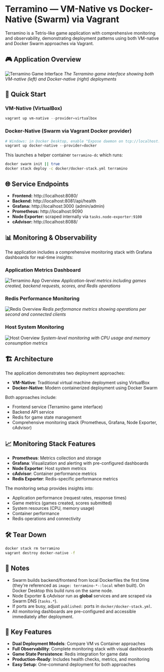 # Terramino — VM-Native vs Docker-Native (Swarm) via Vagrant

Terramino is a Tetris-like game application with comprehensive monitoring and observability, demonstrating deployment patterns using both VM-native and Docker Swarm approaches via Vagrant.

## 🎮 Application Overview

![Terramino Game Interface](../docs/images/terramino-game.png)
*The Terramino game interface showing both VM-native (left) and Docker-native (right) deployments*

## 🚀 Quick Start

### VM-Native (VirtualBox)
```powershell
vagrant up vm-native --provider=virtualbox
```

### Docker-Native (Swarm via Vagrant Docker provider)
```powershell
# Windows: in Docker Desktop, enable "Expose daemon on tcp://localhost:2375 without TLS"
vagrant up docker-native --provider=docker
```

This launches a helper container `terramino-dc` which runs:
```sh
docker swarm init || true
docker stack deploy -c docker/docker-stack.yml terramino
```

## 🌐 Service Endpoints

- **Frontend:**  http://localhost:8080/
- **Backend:**   http://localhost:8081/api/health
- **Grafana:**   http://localhost:3000 (admin/admin)
- **Prometheus:** http://localhost:9090
- **Node Exporter:** scraped internally via `tasks.node-exporter:9100`
- **cAdvisor:**  http://localhost:8088/

## 📊 Monitoring & Observability

The application includes a comprehensive monitoring stack with Grafana dashboards for real-time insights:

### Application Metrics Dashboard
![Terramino App Overview](../docs/images/terramino-app-overview.png)
*Application-level metrics including games created, backend requests, scores, and Redis operations*

### Redis Performance Monitoring
![Redis Overview](../docs/images/redis-overview.png)
*Redis performance metrics showing operations per second and connected clients*

### Host System Monitoring
![Host Overview](../docs/images/host-overview.png)
*System-level monitoring with CPU usage and memory consumption metrics*

## 🏗️ Architecture

The application demonstrates two deployment approaches:

- **VM-Native**: Traditional virtual machine deployment using VirtualBox
- **Docker-Native**: Modern containerized deployment using Docker Swarm

Both approaches include:
- Frontend service (Terramino game interface)
- Backend API service
- Redis for game state management
- Comprehensive monitoring stack (Prometheus, Grafana, Node Exporter, cAdvisor)

## 📈 Monitoring Stack Features

- **Prometheus**: Metrics collection and storage
- **Grafana**: Visualization and alerting with pre-configured dashboards
- **Node Exporter**: Host system metrics
- **cAdvisor**: Container performance metrics
- **Redis Exporter**: Redis-specific performance metrics

The monitoring setup provides insights into:
- Application performance (request rates, response times)
- Game metrics (games created, scores submitted)
- System resources (CPU, memory usage)
- Container performance
- Redis operations and connectivity

## 🛠️ Tear Down

```bash
docker stack rm terramino
vagrant destroy docker-native -f
```

## 📝 Notes

- Swarm builds backend/frontend from local Dockerfiles the first time (they're referenced as `image: terramino-*-:local` when built). On Docker Desktop this build runs on the same node.
- Node Exporter & cAdvisor run as **global** services and are scraped via Swarm DNS (`tasks.*`).
- If ports are busy, adjust `published:` ports in `docker/docker-stack.yml`.
- All monitoring dashboards are pre-configured and accessible immediately after deployment.

## 🎯 Key Features

- **Dual Deployment Models**: Compare VM vs Container approaches
- **Full Observability**: Complete monitoring stack with visual dashboards
- **Game State Persistence**: Redis integration for game data
- **Production-Ready**: Includes health checks, metrics, and monitoring
- **Easy Setup**: One-command deployment for both approaches